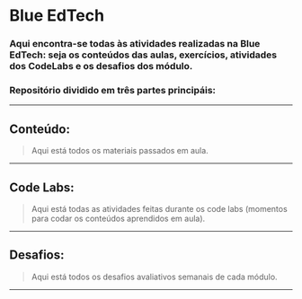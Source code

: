 # Blue EdTech

### Aqui encontra-se todas às atividades realizadas na Blue EdTech: seja os conteúdos das aulas, exercícios, atividades dos CodeLabs e os desafios dos módulo.

### Repositório dividido em três partes principáis:

-------------------------------------------------------------------------------------------------------------------------------------------------------------

## Conteúdo:

> Aqui está todos os materiais passados em aula.

-------------------------------------------------------------------------------------------------------------------------------------------------------------

## Code Labs:

> Aqui está todas as atividades feitas durante os code labs (momentos para codar os conteúdos aprendidos em aula).

-------------------------------------------------------------------------------------------------------------------------------------------------------------

## Desafios:

> Aqui está todos os desafios avaliativos semanais de cada módulo. 

-------------------------------------------------------------------------------------------------------------------------------------------------------------
